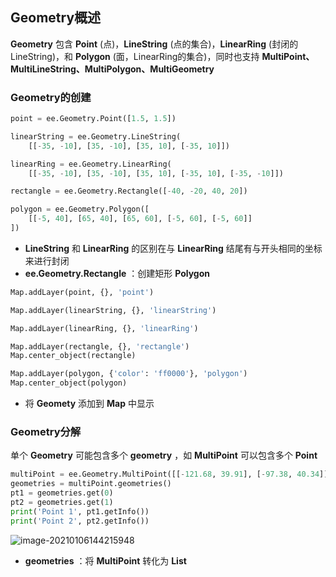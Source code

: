 ## Geometry概述

**Geometry** 包含 **Point** (点)，**LineString** (点的集合)，**LinearRing** (封闭的LineString)，和 **Polygon** (面，LinearRing的集合)，同时也支持 **MultiPoint、MultiLineString、MultiPolygon、MultiGeometry** 

### Geometry的创建

```python
point = ee.Geometry.Point([1.5, 1.5])

linearString = ee.Geometry.LineString(
    [[-35, -10], [35, -10], [35, 10], [-35, 10]])

linearRing = ee.Geometry.LinearRing(
    [[-35, -10], [35, -10], [35, 10], [-35, 10], [-35, -10]])

rectangle = ee.Geometry.Rectangle([-40, -20, 40, 20])

polygon = ee.Geometry.Polygon([
    [[-5, 40], [65, 40], [65, 60], [-5, 60], [-5, 60]]
])
```

- **LineString** 和 **LinearRing** 的区别在与 **LinearRing** 结尾有与开头相同的坐标来进行封闭
- **ee.Geometry.Rectangle** ：创建矩形 **Polygon** 

```python
Map.addLayer(point, {}, 'point')

Map.addLayer(linearString, {}, 'linearString')

Map.addLayer(linearRing, {}, 'linearRing')

Map.addLayer(rectangle, {}, 'rectangle')
Map.center_object(rectangle)
```

```python
Map.addLayer(polygon, {'color': 'ff0000'}, 'polygon')
Map.center_object(polygon)
```

- 将 **Geomety** 添加到 **Map** 中显示



### Geometry分解

单个 **Geometry** 可能包含多个 **geometry** ，如 **MultiPoint** 可以包含多个 **Point** 

```python
multiPoint = ee.Geometry.MultiPoint([[-121.68, 39.91], [-97.38, 40.34]])
geometries = multiPoint.geometries()
pt1 = geometries.get(0)
pt2 = geometries.get(1)
print('Point 1', pt1.getInfo())
print('Point 2', pt2.getInfo())
```

![image-20210106144215948](https://img2020.cnblogs.com/blog/2213660/202101/2213660-20210106144218095-1010937686.png)

- **geometries** ：将 **MultiPoint** 转化为 **List** 